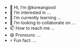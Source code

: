 - 👋 Hi, I’m @koreangood
- 👀 I’m interested in ...
- 🌱 I’m currently learning ...
- 💞️ I’m looking to collaborate on ...
- 📫 How to reach me ...
- 😄 Pronouns: ...
- ⚡ Fun fact: ...

<!---
koreangood/koreangood is a ✨ special ✨ repository because its `README.md` (this file) appears on your GitHub profile.
You can click the Preview link to take a look at your changes.
--->
